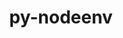 ---
title: "py-nodeenv"
layout: cache
categories: [package, develop-2025-07-13]
meta: {"compilers": ["none"], "num_specs": 2, "num_specs_by_stack": {"e4s": 2, "root": 2}, "oss": ["ubuntu22.04"], "platforms": ["linux"], "stacks": ["e4s", "root"], "targets": ["x86_64_v3"], "versions": ["1.9.1"]}
spec_details: [{"compiler": "none", "hash": "dtahawuoatdqfc55wilczfn7g3o5kxxd", "os": "ubuntu22.04", "platform": "linux", "size": "-", "stacks": ["e4s", "root"], "target": "x86_64_v3", "variants": ["build_system=python_pip"], "versions": ["1.9.1"]}, {"compiler": "none", "hash": "kmlt372bxunaspcg42qggyapmgnlnc53", "os": "ubuntu22.04", "platform": "linux", "size": "-", "stacks": ["e4s", "root"], "target": "x86_64_v3", "variants": ["build_system=python_pip"], "versions": ["1.9.1"]}]
---